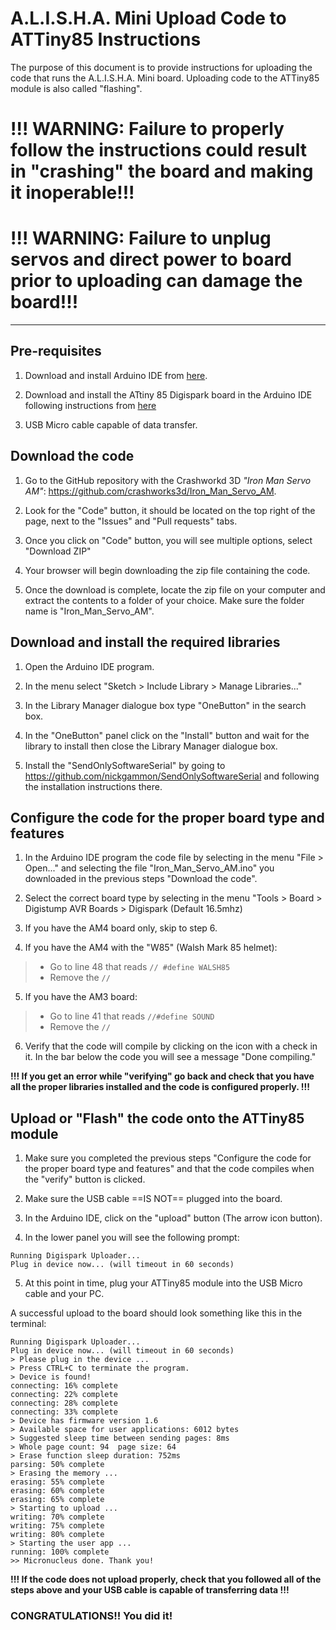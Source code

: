 # A.L.I.S.H.A. Mini Upload Code to ATTiny85 Instructions

The purpose of this document is to provide instructions for uploading the code that runs the A.L.I.S.H.A. Mini board. Uploading code to the ATTiny85 module is also called "flashing".

# !!! WARNING: Failure to properly follow the instructions could result in "crashing" the board and making it inoperable!!!

# !!! WARNING: Failure to unplug servos and direct power to board prior to uploading can damage the board!!! 

---
## Pre-requisites

1. Download and install Arduino IDE from [here](https://www.arduino.cc/en/software).

2. Download and install the ATtiny 85 Digispark board in the Arduino IDE following instructions from [here](http://digistump.com/wiki/digispark/tutorials/connecting)

3. USB Micro cable capable of data transfer.

## Download the code

1. Go to the GitHub repository with the Crashworkd 3D *"Iron Man Servo AM"*: https://github.com/crashworks3d/Iron_Man_Servo_AM.

2. Look for the "Code" button, it should be located on the top right of the page, next to the "Issues" and "Pull requests" tabs.

3. Once you click on "Code" button, you will see multiple options, select "Download ZIP"

4. Your browser will begin downloading the zip file containing the code.

5. Once the download is complete, locate the zip file on your computer and extract the contents to a folder of your choice.  Make sure the folder name is "Iron_Man_Servo_AM".

## Download and install the required libraries

1. Open the Arduino IDE program.

2. In the menu select "Sketch > Include Library > Manage Libraries..."

3. In the Library Manager dialogue box type "OneButton" in the search box.

4. In the "OneButton" panel click on the "Install" button and wait for the library to install then close the Library Manager dialogue box.

5. Install the "SendOnlySoftwareSerial" by going to https://github.com/nickgammon/SendOnlySoftwareSerial and following the installation instructions there.

## Configure the code for the proper board type and features

1. In the Arduino IDE program the code file by selecting in the menu "File > Open..." and selecting the file "Iron_Man_Servo_AM.ino" you downloaded in the previous steps "Download the code".

2. Select the correct board type by selecting in the menu "Tools > Board > Digistump AVR Boards > Digispark (Default 16.5mhz)

3. If you have the AM4 board only, skip to step 6.

4. If you have the AM4 with the "W85" (Walsh Mark 85 helmet):

> - Go to line 48 that reads `// #define WALSH85`
> - Remove the `//`

5. If you have the AM3 board:
> - Go to line 41 that reads `//#define SOUND`
> - Remove the `//`

6. Verify that the code will compile by clicking on the icon with a check in it.  In the bar below the code you will see a message "Done compiling."

**!!! If you get an error while "verifying" go back and check that you have all the proper libraries installed and the code is configured properly. !!!**

## Upload or "Flash" the code onto the ATTiny85 module

1. Make sure you completed the previous steps "Configure the code for the proper board type and features" and that the code compiles when the "verify" button is clicked.

2. Make sure the USB cable ==IS NOT== plugged into the board.

3. In the Arduino IDE, click on the "upload" button (The arrow icon button).

4. In the lower panel you will see the following prompt:

```
Running Digispark Uploader...
Plug in device now... (will timeout in 60 seconds)
```

5. At this point in time, plug your ATTiny85 module into the USB Micro cable and your PC.

A successful upload to the board should look something like this in the terminal:

```
Running Digispark Uploader...
Plug in device now... (will timeout in 60 seconds)
> Please plug in the device ... 
> Press CTRL+C to terminate the program.
> Device is found!
connecting: 16% complete
connecting: 22% complete
connecting: 28% complete
connecting: 33% complete
> Device has firmware version 1.6
> Available space for user applications: 6012 bytes
> Suggested sleep time between sending pages: 8ms
> Whole page count: 94  page size: 64
> Erase function sleep duration: 752ms
parsing: 50% complete
> Erasing the memory ...
erasing: 55% complete
erasing: 60% complete
erasing: 65% complete
> Starting to upload ...
writing: 70% complete
writing: 75% complete
writing: 80% complete
> Starting the user app ...
running: 100% complete
>> Micronucleus done. Thank you!
```

**!!! If the code does not upload properly, check that you followed all of the steps above and your USB cable is capable of transferring data !!!**

### CONGRATULATIONS!! You did it!


